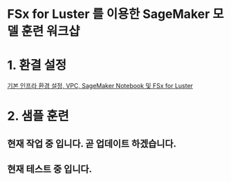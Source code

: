 # FSx for Luster 를 이용한 SageMaker 모델 훈련 워크샵

# 1. 환결 설정
[기본 인프라 환경 설정, VPC, SageMaker Notebook 및 FSx for Luster ](0_setup_environment/1.VPC_SM_Notebook/README.md)

# 2. 샘플 훈련
## 현재 작업 중 입니다. 곧 업데이트 하겠습니다. 
## 현재 테스트 중 입니다.
